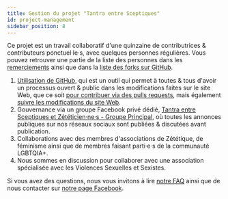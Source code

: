 ```yaml
---
title: Gestion du projet "Tantra entre Sceptiques"
id: project-management
sidebar_position: 8
---
```


Ce projet est un travail collaboratif d'une quinzaine de contributrices & contributeurs ponctuel·le·s, avec quelques personnes régulières.
Vous pouvez retrouver une partie de la liste des personnes dans les [remerciements](thanks.md) ainsi que dans la [liste des forks sur GitHub](https://github.com/Skeptical-Tantra/skeptical-tantra/network/members).

1. [Utilisation de GitHub](https://developer.mozilla.org/fr/docs/Learn/Common_questions/Using_Github_pages), qui est un outil qui permet à toutes & tous d'avoir un processus ouvert & public dans les modifications faites sur le site Web, que ce soit [pour contribuer via des pulls requests](https://github.com/Skeptical-Tantra/skeptical-tantra/pulls?q=is%3Apr+is%3Aclosed), mais également [suivre les modifications du site Web](https://github.com/Skeptical-Tantra/skeptical-tantra/commits/main).
1. Gouvernance via un groupe Facebook privé dédié, [Tantra entre Sceptiques et Zététicien·ne·s - Groupe Principal](https://www.facebook.com/groups/tantra.entre.sceptiques.et.zeteticien.ne.s), où toutes les annonces publiques sur nos réseaux sociaux sont publiées & discutées avant publication.
1. Collaborations avec des membres d'associations de Zététique, de féminisme ainsi que de membres faisant parti·e·s de la communauté LGBTQIA+.
1. Nous sommes en discussion pour collaborer avec une association spécialisée avec les Violences Sexuelles et Sexistes.

Si vous avez des questions, nous vous invitons à lire [notre FAQ](faq.md) ainsi que de nous contacter sur [notre page Facebook](https://www.facebook.com/tantra.entre.sceptiques/).
